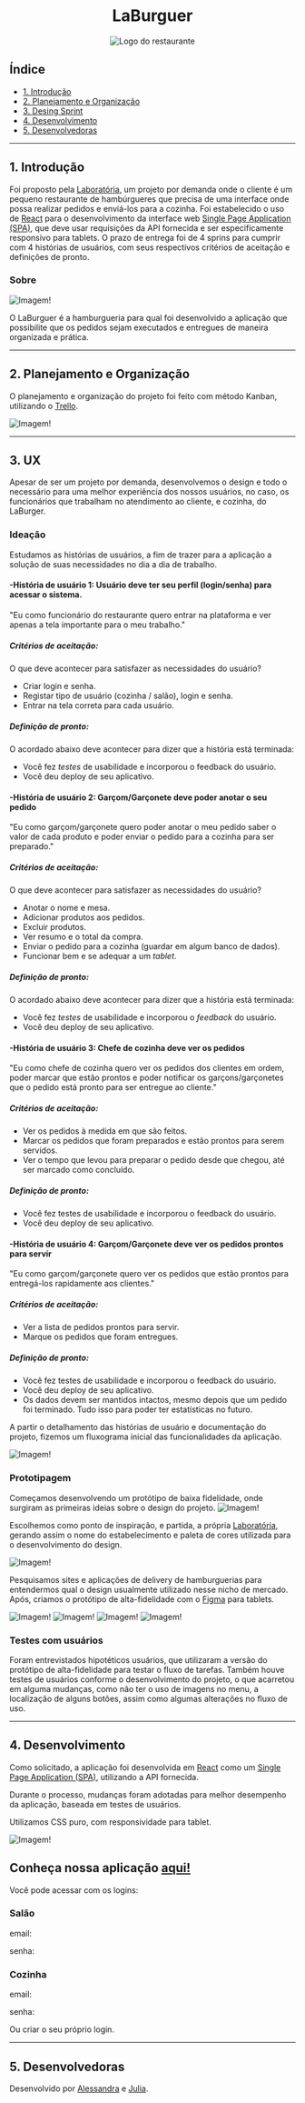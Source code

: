 <div align="center"><h1>LaBurguer</h1></div>

<div align="center">

<img src="./public/img/gifBurger.gif" alt="Logo do restaurante">
</div>

## Índice

- [1. Introdução](#1-introdução)
- [2. Planejamento e Organização](#2-planejamento-e-organização)
- [3. Desing Sprint](#3-desing-sprint)
- [4. Desenvolvimento](#4-desenvolvimento)
- [5. Desenvolvedoras](#5-desenvolvedoras)
---

## 1. Introdução

Foi proposto pela [Laboratória](https://github.com/Laboratoria), um projeto por demanda onde o cliente é um pequeno restaurante de hambúrgueres que precisa de uma
interface onde possa realizar pedidos e enviá-los para a cozinha. Foi estabelecido o uso de [React](https://reactjs.org/) para o desenvolvimento da interface web [Single Page Application (SPA)](https://pt.wikipedia.org/wiki/Aplicativo_de_p%C3%A1gina_%C3%BAnica), que deve usar requisições da API fornecida e ser especificamente responsivo para tablets. 
O prazo de entrega foi de 4 sprins para cumprir com 4 histórias de usuários, com seus respectivos critérios de aceitação e definições de pronto.


### Sobre 

![Imagem!](./public/img/logotipo.png)

O LaBurguer é a hamburgueria para qual foi desenvolvido a aplicação que possibilite que os pedidos sejam executados e entregues de maneira organizada e prática.

---
## 2. Planejamento e Organização

O planejamento e organização do projeto foi feito com método Kanban, utilizando o [Trello](https://trello.com/). 

![Imagem!](https://trello-attachments.s3.amazonaws.com/6020b3a2293a2449d45c3caf/603ea838eccc46598e53a5a7/27558e04e5c646a526c44864a25c1219/trello.png)

---
## 3. UX

Apesar de ser um projeto por demanda, desenvolvemos o design e todo o necessário para uma melhor experiência dos nossos usuários, no caso, os funcionários que trabalham no atendimento ao cliente, e cozinha, do LaBurger.

### Ideação

Estudamos as histórias de usuários, a fim de trazer para a aplicação a solução de suas necessidades no dia a dia de trabalho.

#### -História de usuário 1: Usuário deve ter seu perfil (login/senha) para acessar o sistema.
"Eu como funcionário do restaurante quero entrar na plataforma e ver apenas a tela importante para o meu trabalho."
##### Critérios de aceitação:
O que deve acontecer para satisfazer as necessidades do usuário?
- Criar login e senha.
- Registar tipo de usuário (cozinha / salão), login e senha.
- Entrar na tela correta para cada usuário.
##### Definição de pronto:
O acordado abaixo deve acontecer para dizer que a história está terminada:
- Você fez _testes_ de usabilidade e incorporou o feedback do usuário.
- Você deu deploy de seu aplicativo.

#### -História de usuário 2: Garçom/Garçonete deve poder anotar o seu pedido
"Eu como garçom/garçonete quero poder anotar o meu pedido saber o valor de cada
produto e poder enviar o pedido para a cozinha para ser preparado."
##### Critérios de aceitação:
O que deve acontecer para satisfazer as necessidades do usuário?
- Anotar o nome e mesa.
- Adicionar produtos aos pedidos.
- Excluir produtos.
- Ver resumo e o total da compra.
- Enviar o pedido para a cozinha (guardar em algum banco de dados).
- Funcionar bem e se adequar a um _tablet_.
##### Definição de pronto:
O acordado abaixo deve acontecer para dizer que a história está terminada:
- Você fez _testes_ de usabilidade e incorporou o _feedback_ do usuário.
- Você deu deploy de seu aplicativo.

#### -História de usuário 3: Chefe de cozinha deve ver os pedidos
"Eu como chefe de cozinha quero ver os pedidos dos clientes em ordem, poder marcar que estão prontos e poder notificar os garçons/garçonetes que o pedido está pronto para ser entregue ao cliente."
##### Critérios de aceitação:
- Ver os pedidos à medida em que são feitos.
- Marcar os pedidos que foram preparados e estão prontos para serem servidos.
- Ver o tempo que levou para preparar o pedido desde que chegou, até ser marcado como concluído.
##### Definição de pronto:
- Você fez testes de usabilidade e incorporou o feedback do usuário.
- Você deu deploy de seu aplicativo.

#### -História de usuário 4: Garçom/Garçonete deve ver os pedidos prontos para servir
"Eu como garçom/garçonete quero ver os pedidos que estão prontos para entregá-los rapidamente aos clientes."
##### Critérios de aceitação:
- Ver a lista de pedidos prontos para servir.
- Marque os pedidos que foram entregues.
##### Definição de pronto:
- Você fez testes de usabilidade e incorporou o feedback do usuário.
- Você deu deploy de seu aplicativo.
- Os dados devem ser mantidos intactos, mesmo depois que um pedido foi terminado. Tudo isso para poder ter estatísticas no futuro.

A partir o detalhamento das histórias de usuário e documentação do projeto, fizemos um fluxograma inicial das funcionalidades da aplicação.

![Imagem!](https://trello-attachments.s3.amazonaws.com/6020b3a2293a2449d45c3caf/6025fa7e132aaa2263e06234/1273x1473/8baaadb4c8dced88a900782e1677b935/Fluxograma.png) 


### Prototipagem

Começamos desenvolvendo um protótipo de baixa fidelidade, onde surgiram as primeiras ideias sobre o design do projeto.
![Imagem!](https://trello-attachments.s3.amazonaws.com/6021a23c18997b6d3a625ef5/1152x648/784af5ddec80c446ae82468e41e8ef75/f25a9f01-5974-483d-b687-aa4f99e02d37.jpg) 

Escolhemos como ponto de inspiração, e partida, a própria [Laboratória](https://github.com/Laboratoria), gerando assim o nome do estabelecimento e paleta de cores utilizada para o desenvolvimento do design. 

![Imagem!](https://trello-attachments.s3.amazonaws.com/6041ac3023d40e1468f232e1/516x141/d345e57e7fc9e71b0f1ca103db8a17c9/color.png)

Pesquisamos sites e aplicações de delivery de hamburguerias para entendermos qual o design usualmente utilizado nesse nicho de mercado.
Após, criamos o protótipo de alta-fidelidade com o [Figma](https://www.figma.com/) para tablets.

![Imagem!](https://trello-attachments.s3.amazonaws.com/6022b7c6b912fe7ad26965a8/595x410/edf16f4d55dac6664f40f23f8453a9e5/t1.png)
![Imagem!](https://trello-attachments.s3.amazonaws.com/6022b7c6b912fe7ad26965a8/593x413/9de56bc9315da993ef5f79b5cc798b55/t2.png)
![Imagem!](https://trello-attachments.s3.amazonaws.com/6022b7c6b912fe7ad26965a8/598x417/f30cdb8a70ccb3dd9ecdbda78dc38788/t3.png)
![Imagem!](https://trello-attachments.s3.amazonaws.com/6022b7c6b912fe7ad26965a8/594x414/547b5273180624cc8a4d8b989d51701f/t4.png)


### Testes com usuários

Foram entrevistados hipotéticos usuários, que utilizaram a versão do protótipo de alta-fidelidade para testar o fluxo de tarefas. Também houve testes de usuários conforme o desenvolvimento do projeto, o que acarretou em alguma mudanças, como não ter o uso de imagens no menu, a localização de alguns botões, assim como algumas alterações no fluxo de uso.

---
## 4. Desenvolvimento

Como solicitado, a aplicação foi desenvolvida em [React](https://reactjs.org/) como um [Single Page Application (SPA)](https://pt.wikipedia.org/wiki/Aplicativo_de_p%C3%A1gina_%C3%BAnica), utilizando a API fornecida.

Durante o processo, mudanças foram adotadas para melhor desempenho da aplicação, baseada em testes de usuários.

Utilizamos CSS puro, com responsividade para tablet.

![Imagem!](gif)


## Conheça nossa aplicação [aqui!](https://sap-005-burger-queen-git-feature-adicionais-ale-alves.vercel.app/)
Você pode acessar com os logins:
### Salão
<p>email:</p>
<p>senha:</p>

### Cozinha
<p>email:</p>
<p>senha:</p>

Ou criar o seu próprio login.

---
## 5. Desenvolvedoras

Desenvolvido por [Alessandra](https://github.com/ale-alve) e [Julia](https://github.com/JuliaTerin).

